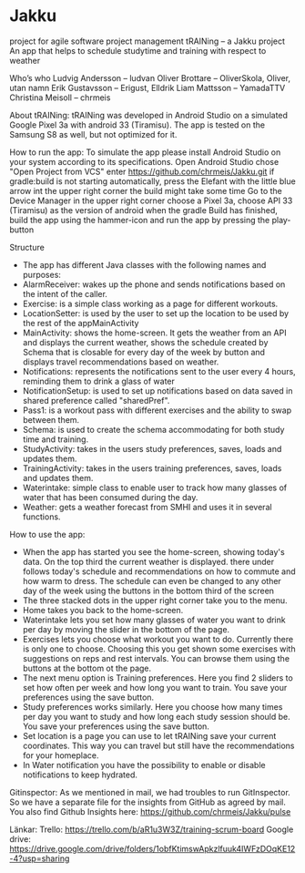 # Jakku
project for agile software project management
tRAINing – a Jakku project
An app that helps to schedule studytime and training with respect to weather

Who’s who
Ludvig Andersson – ludvan
Oliver Brottare – OliverSkola, Oliver, utan namn
Erik Gustavsson – Erigust, Elldrik
Liam Mattsson – YamadaTTV
Christina Meisoll – chrmeis

About tRAINing:
tRAINing was developed in Android Studio on a simulated Google Pixel 3a with android 33 (Tiramisu).
The app is tested on the Samsung S8 as well, but not optimized for it.


How to run the app:
To simulate the app please install Android Studio on your system according to its specifications.
Open Android Studio
chose "Open Project from VCS"
enter https://github.com/chrmeis/Jakku.git
if gradle:build is not starting automatically, press the Elefant with the little blue arrow int the upper right corner
the build might take some time
Go to the Device Manager in the upper right corner choose a Pixel 3a, choose API 33 (Tiramisu) as the version of android
when the gradle Build has finished, build the app using the hammer-icon and run the app by pressing the play-button


Structure
* The app has different Java classes with the following names and purposes:
* AlarmReceiver: 	wakes up the phone and sends notifications based on the intent of the caller.
* Exercise: 	is a simple class working as a page for different workouts.
* LocationSetter: is used by the user to set up the location to be used by the rest of the appMainActivity
* MainActivity: shows the home-screen.
It gets the weather from an API and displays the current weather,
shows the schedule created by Schema that is closable for every day of the week by button and
displays travel recommendations based on weather.
* Notifications: 	represents the notifications sent to the user every 4 hours, reminding them to drink a glass of water
* NotificationSetup: is used to set up notifications based on data saved in shared preference called "sharedPref".
* Pass1: 		is a workout pass with different exercises and the ability to swap between them.
* Schema: 	is used to create the schema accommodating for both study time and training.
* StudyActivity: 	takes in the users study preferences, saves, loads and updates them.
* TrainingActivity: takes in the users training preferences, saves, loads and updates them.
* Waterintake: 	simple class to enable user to track how many glasses of water that has been consumed during the day.
* Weather: 	gets a weather forecast from SMHI and uses it in several functions.

How to use the app:
* When the app has started you see the home-screen, showing today's data.
  On the top third the current weather is displayed. there under follows today's schedule and recommendations on
  how to commute and how warm to dress. The schedule can even be changed to any other day of the week using the buttons
  in the bottom third of the screen
* The three stacked dots in the upper right corner take you to the menu.
* Home takes you back to the home-screen.
* Waterintake lets you set how many glasses of water you want to drink per day by moving the slider in the bottom of the page.
* Exercises lets you choose what workout you want to do. Currently there is only one to choose.
  Choosing this you get shown some exercises with suggestions on reps and rest intervals. You can browse them using
  the buttons at the bottom ot the page.
* The next menu option is Training preferences. Here you find 2 sliders to set how often per week and how long you want to train.
  You save your preferences using the save button.
* Study preferences works similarly. Here you choose how many times per day you want to study and how long each study session
  should be. You save your preferences using the save button.
* Set location is a page you can use to let tRAINing save your current coordinates. This way you can travel but still have
  the recommendations for your homeplace.
* In Water notification you have the possibility to enable or disable notifications to keep hydrated.


Gitinspector:
As we mentioned in mail, we had troubles to run GitInspector. So we have a separate file for 
the insights from GitHub as agreed by mail. You also find Github Insights here:
https://github.com/chrmeis/Jakku/pulse


Länkar:
Trello: https://trello.com/b/aR1u3W3Z/training-scrum-board
Google drive: https://drive.google.com/drive/folders/1obfKtimswApkzlfuuk4IWFzDOqKE12-4?usp=sharing




